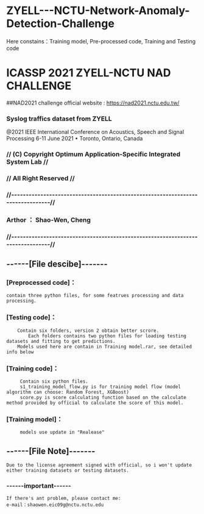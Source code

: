 # ZYELL---NCTU-Network-Anomaly-Detection-Challenge
Here constains：Training model, Pre-processed code, Training and Testing code  

# ICASSP 2021 ZYELL-NCTU NAD CHALLENGE #
##NAD2021 challenge official website : https://nad2021.nctu.edu.tw/  
### Syslog traffics dataset from ZYELL   ###

@2021 IEEE International Conference on Acoustics, Speech and Signal Processing 
              6-11 June 2021 • Toronto, Ontario, Canada
	      

### //  (C) Copyright Optimum Application-Specific Integrated System Lab // #
### //                            All Right Reserved                                 // ###
### //-------------------------------------------------------------------------------// ###
###                             Arthor ： Shao-Wen, Cheng                               ###
### //-------------------------------------------------------------------------------// ###



## ------[File descibe]------- 

### [Preprocessed code]：
	contain three python files, for some featrues processing and data processing.

### [Testing code]： 
		Contain six folders, version 2 obtain better scrore.
	        Each folders contains two python files for loading testing datasets and fitting to get predictions.
		Models used here are contain in Training model.rar, see detailed info below

### [Training code]：
		 Contain six python files.
		 s1_training_model_flow.py is for training model flow (model algorithm can choose: Random Forest, XGBoost)
		 score.py is score calculating function based on the calculate method provided by official to calculate the score of this model. 

### [Training model]： 
		 models use update in "Realease"

## ------[File Note]------- 
	Due to the license agreement signed with official, so i won't update either training datasets or testing datasets.


### ------important------ 
	If there's ant problem, please contact me:
	e-mail：shaowen.eic09g@nctu.nctu.edu
